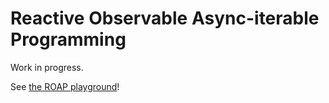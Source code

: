 # Reactive Observable Async-iterable Programming

Work in progress.

See [the ROAP playground][1]!

  [1]: https://qabex.github.io/2020-03-24-aorp-dont-ask/

